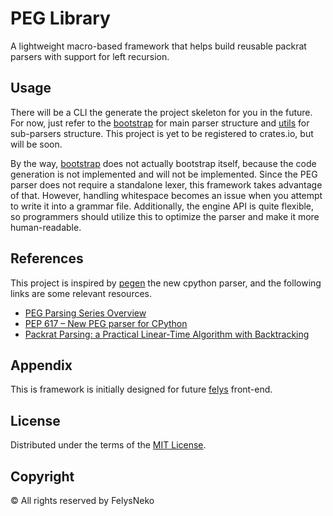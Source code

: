 # PEG Library

A lightweight macro-based framework that helps build reusable packrat parsers with support for left recursion.

## Usage

There will be a CLI the generate the project skeleton for you in the future. For now, just refer to the [bootstrap](bootstrap) for main parser structure and [utils](utils) for sub-parsers structure. This project is yet to be registered to crates.io, but will be soon.

By the way, [bootstrap](bootstrap) does not actually bootstrap itself, because the code generation is not implemented and will not be implemented. Since the PEG parser does not require a standalone lexer, this framework takes advantage of that. However, handling whitespace becomes an issue when you attempt to write it into a grammar file. Additionally, the engine API is quite flexible, so programmers should utilize this to optimize the parser and make it more human-readable.

## References

This project is inspired by [pegen](https://github.com/python/cpython/tree/main/Tools/peg_generator) the new cpython parser, and the following links are some relevant resources.

- [PEG Parsing Series Overview](https://medium.com/@gvanrossum_83706/peg-parsing-series-de5d41b2ed60)
- [PEP 617 – New PEG parser for CPython](https://peps.python.org/pep-0617/)
- [Packrat Parsing: a Practical Linear-Time Algorithm with Backtracking](https://pdos.csail.mit.edu/~baford/packrat/thesis/thesis.pdf)

## Appendix

This is framework is initially designed for future [felys](https://github.com/felys-lang/felys) front-end.

## License

Distributed under the terms of the [MIT License](LICENSE).

## Copyright

© All rights reserved by FelysNeko
